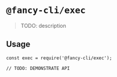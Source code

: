 # `@fancy-cli/exec`

> TODO: description

## Usage

```
const exec = require('@fancy-cli/exec');

// TODO: DEMONSTRATE API
```
